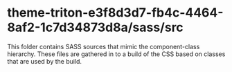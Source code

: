 # theme-triton-e3f8d3d7-fb4c-4464-8af2-1c7d34873d8a/sass/src

This folder contains SASS sources that mimic the component-class hierarchy. These files
are gathered in to a build of the CSS based on classes that are used by the build.
